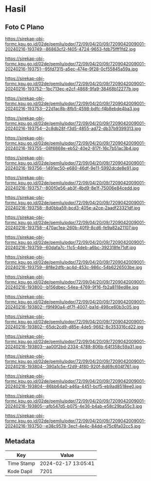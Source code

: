 # Hasil

## Foto C Plano

https://sirekap-obj-formc.kpu.go.id/02de/pemilu/pdpr/72/09/04/20/09/7209042009001-20240216-193749--86863cf2-f405-4724-9653-fdb75fff1fd2.jpg

https://sirekap-obj-formc.kpu.go.id/02de/pemilu/pdpr/72/09/04/20/09/7209042009001-20240216-193751--95fd7315-a5ec-474e-9f28-0cf55845a59a.jpg

https://sirekap-obj-formc.kpu.go.id/02de/pemilu/pdpr/72/09/04/20/09/7209042009001-20240216-193752--1bc713ec-e2cf-4868-9fa9-38468b12277b.jpg

https://sirekap-obj-formc.kpu.go.id/02de/pemilu/pdpr/72/09/04/20/09/7209042009001-20240216-193753--22d1ac8b-8fb5-4598-bdfc-f4b8ebde4ba3.jpg

https://sirekap-obj-formc.kpu.go.id/02de/pemilu/pdpr/72/09/04/20/09/7209042009001-20240216-193754--2c8db28f-f3d5-4855-ad72-db37b9399313.jpg

https://sirekap-obj-formc.kpu.go.id/02de/pemilu/pdpr/72/09/04/20/09/7209042009001-20240216-193755--08f6868e-eb52-40e2-817f-16c7b51ac3b4.jpg

https://sirekap-obj-formc.kpu.go.id/02de/pemilu/pdpr/72/09/04/20/09/7209042009001-20240216-193756--1491ec50-e680-46df-9e11-5992dcde8e91.jpg

https://sirekap-obj-formc.kpu.go.id/02de/pemilu/pdpr/72/09/04/20/09/7209042009001-20240216-193757--800f0e56-ab3f-4bd9-8e1f-75006e84cedd.jpg

https://sirekap-obj-formc.kpu.go.id/02de/pemilu/pdpr/72/09/04/20/09/7209042009001-20240216-193758--8d0bba59-bcd3-405e-a2ce-2aadf23321df.jpg

https://sirekap-obj-formc.kpu.go.id/02de/pemilu/pdpr/72/09/04/20/09/7209042009001-20240216-193758--470ac1ea-260b-40f9-8cd6-fe9a82a21107.jpg

https://sirekap-obj-formc.kpu.go.id/02de/pemilu/pdpr/72/09/04/20/09/7209042009001-20240216-193759--60dafa7c-11c5-4deb-a6bc-392318fe71df.jpg

https://sirekap-obj-formc.kpu.go.id/02de/pemilu/pdpr/72/09/04/20/09/7209042009001-20240216-193759--8f8e2dfb-ac4d-453c-986c-54b6226503be.jpg

https://sirekap-obj-formc.kpu.go.id/02de/pemilu/pdpr/72/09/04/20/09/7209042009001-20240216-193800--b156dbec-54ea-4769-9f16-fb2a8118ed8e.jpg

https://sirekap-obj-formc.kpu.go.id/02de/pemilu/pdpr/72/09/04/20/09/7209042009001-20240216-193802--f9f490a4-df7f-4007-ba1d-498ce60b3c05.jpg

https://sirekap-obj-formc.kpu.go.id/02de/pemilu/pdpr/72/09/04/20/09/7209042009001-20240216-193802--65dc2cd9-d85e-4de5-9662-8c353316cd22.jpg

https://sirekap-obj-formc.kpu.go.id/02de/pemilu/pdpr/72/09/04/20/09/7209042009001-20240216-193803--aa00f2bd-2334-4788-806b-64f358c59a31.jpg

https://sirekap-obj-formc.kpu.go.id/02de/pemilu/pdpr/72/09/04/20/09/7209042009001-20240216-193804--390a1c5e-f2d9-4f80-920f-8d69c604f761.jpg

https://sirekap-obj-formc.kpu.go.id/02de/pemilu/pdpr/72/09/04/20/09/7209042009001-20240216-193804--86bb64a0-a46a-4451-bcf5-eb9ad8518ee0.jpg

https://sirekap-obj-formc.kpu.go.id/02de/pemilu/pdpr/72/09/04/20/09/7209042009001-20240216-193805--afb547d5-b075-4e36-b4ab-e58c29ba55c3.jpg

https://sirekap-obj-formc.kpu.go.id/02de/pemilu/pdpr/72/09/04/20/09/7209042009001-20240216-193750--e38c9578-3ecf-4e4c-84dd-e75c6fa02cc5.jpg


## Metadata

| Key        | Value               |
| ---------- | ------------------- |
| Time Stamp | 2024-02-17 13:05:41 |
| Kode Dapil | 7201                |



